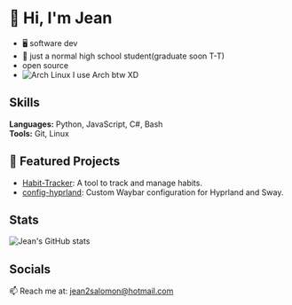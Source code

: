 # 👋 Hi, I'm Jean

 - 🖥 software dev
 - 💼 just a normal high school student(graduate soon T-T)
 - open source
 - ![Arch Linux](https://img.shields.io/badge/OS-Arch%20Linux-blue?logo=arch-linux&logoColor=white) I use Arch btw XD

## 


## Skills

**Languages:** Python, JavaScript, C#, Bash  
**Tools:** Git, Linux

## 📌 Featured Projects

- [Habit-Tracker](https://github.com/Jean1000levrai/Habit-Tracker): A tool to track and manage habits.
- [config-hyprland](https://github.com/Jean1000levrai/config-hyprland): Custom Waybar configuration for Hyprland and Sway.

## Stats

![Jean's GitHub stats](https://github-readme-stats.vercel.app/api?username=Jean1000levrai&show_icons=true&theme=default)

## Socials

📫 Reach me at: [jean2salomon@hotmail.com](mailto:jean2salomon@hotmail.com)
